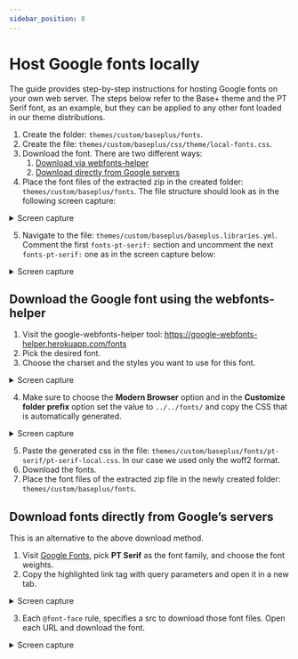 ```yaml
---
sidebar_position: 8
---
```



# Host Google fonts locally

The guide provides step-by-step instructions for hosting Google fonts on your own web server. The steps below refer to the Base+ theme and the PT Serif font, as an example, but they can be applied to any other font loaded in our theme distributions.

1. Create the folder: `themes/custom/baseplus/fonts`.
2. Create the file: `themes/custom/baseplus/css/theme/local-fonts.css`.
3. Download the font. There are two different ways:
    1. [Download via webfonts-helper](#download-the-google-font-using-the-webfonts-helper)
    2. [Download directly from Google servers](#download-fonts-directly-from-googles-servers)
4. Place the font files of the extracted zip in the created folder: `themes/custom/baseplus/fonts`.
The file structure should look as in the following screen capture:

<details>
    <summary>Screen capture</summary>
    <img src="/img/docs_img/google-fonts-locally-1.png" />
</details>

5. Navigate to the file: `themes/custom/baseplus/baseplus.libraries.yml`. Comment the first `fonts-pt-serif:` section and uncomment the next `fonts-pt-serif:` one as in the screen capture below:

<details>
    <summary>Screen capture</summary>
    <img src="/img/docs_img/google-fonts-locally-2.png" />
</details>

## Download the Google font using the webfonts-helper

1. Visit the google-webfonts-helper tool:
https://google-webfonts-helper.herokuapp.com/fonts
2. Pick the desired font.
3. Choose the charset and the styles you want to use for this font.

<details>
    <summary>Screen capture</summary>
    <img src="/img/docs_img/google-fonts-locally-3.png" />
</details>

4. Make sure to choose the **Modern Browser** option and in the  **Customize folder prefix** option set the value to `../../fonts/` and copy the CSS that is automatically generated.

<details>
    <summary>Screen capture</summary>
    <img src="/img/docs_img/google-fonts-locally-4.png" />
</details>

5. Paste the generated css in the file: `themes/custom/baseplus/fonts/pt-serif/pt-serif-local.css`. In our case we used only the woff2 format.
6. Download the fonts.
7. Place the font files of the extracted zip file in the newly created folder: `themes/custom/baseplus/fonts`.  


## Download fonts directly from Google’s servers

This is an alternative to the above download method.
1. Visit [Google Fonts](https://fonts.google.com/), pick **PT Serif** as the font family, and choose the font weights.
2. Copy the highlighted link tag with query parameters and open it in a new tab.

<details>
    <summary>Screen capture</summary>
    <img src="/img/docs_img/google-fonts-locally-5.png" />
</details>

3. Each `@font-face` rule, specifies a src to download those font files. Open each URL and download the font.

<details>
    <summary>Screen capture</summary>
    <img src="/img/docs_img/google-fonts-locally-6.png" />
</details>


